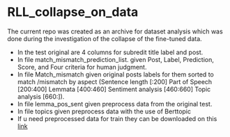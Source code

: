 # RLL_collapse_on_data
The current repo was created as an archive for dataset analysis which was done during the investigation of the collapse of the fine-tuned data.
- In  the test original are 4 columns for subredit title label and post.
- In file match_mismatch_prediction_list. given Post, Label, Prediction, Score, and Four criteria for human judgment.
- In file Match_mismatch given original posts labels for them sorted to match /mismatch by aspect 
(Sentence length [:200]
Part of Speech [200:400]
Lemmata [400:460]
Sentiment analysis [460:660]
Topic analysis [660:]).
- In file lemma_pos_sent given preprocess data from the original test.
- In file topics given preprocess data with the use of Berttopic
- If u need preprocessed data for train they can be downloaded on this [link](https://drive.google.com/drive/folders/1jsLW6FrrNp5eyZK3Vqs4Grjp9xz4cEj-?usp=sharing) 
